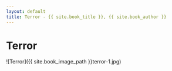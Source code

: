 ```yaml
---
layout: default
title: Terror - {{ site.book_title }}, {{ site.book_author }}
---
```


# Terror

![Terror]({{ site.book_image_path }}terror-1.jpg)
